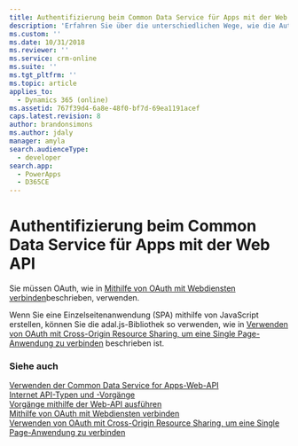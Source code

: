 ```yaml
---
title: Authentifizierung beim Common Data Service für Apps mit der Web API (Common Data Service für Apps) | Microsoft Docs
description: 'Erfahren Sie über die unterschiedlichen Wege, wie die Authentifizierung zu verwalten, wenn Sie die Web-API verwenden.'
ms.custom: ''
ms.date: 10/31/2018
ms.reviewer: ''
ms.service: crm-online
ms.suite: ''
ms.tgt_pltfrm: ''
ms.topic: article
applies_to:
  - Dynamics 365 (online)
ms.assetid: 767f39d4-6a8e-48f0-bf7d-69ea1191acef
caps.latest.revision: 8
author: brandonsimons
ms.author: jdaly
manager: amyla
search.audienceType:
  - developer
search.app:
  - PowerApps
  - D365CE
---
```

# <a name="authenticate-to-common-data-service-for-apps-with-the-web-api"></a>Authentifizierung beim Common Data Service für Apps mit der Web API


Sie müssen OAuth, wie in [Mithilfe von OAuth mit Webdiensten verbinden](../connect-web-services-using-oauth.md)beschrieben, verwenden.<br />

  
Wenn Sie eine Einzelseitenanwendung (SPA) mithilfe von JavaScript erstellen, können Sie die adal.js-Bibliothek so verwenden, wie in [Verwenden von OAuth mit Cross-Origin Resource Sharing, um eine Single Page-Anwendung zu verbinden](../oauth-cross-origin-resource-sharing-connect-single-page-application.md) beschrieben ist.  
  
### <a name="see-also"></a>Siehe auch
 
[Verwenden der Common Data Service for Apps-Web-API](overview.md)<br />
[Internet API-Typen und -Vorgänge](web-api-types-operations.md)<br />
[Vorgänge mithilfe der Web-API ausführen](perform-operations-web-api.md)<br />
[Mithilfe von OAuth mit Webdiensten verbinden](../connect-web-services-using-oauth.md)<br />
[Verwenden von OAuth mit Cross-Origin Resource Sharing, um eine Single Page-Anwendung zu verbinden](../oauth-cross-origin-resource-sharing-connect-single-page-application.md)
